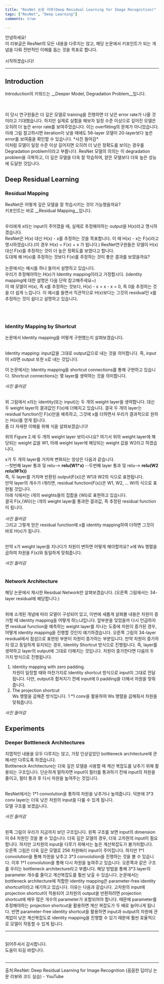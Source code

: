 ```yaml
---
title: "ResNet 논문 리뷰(Deep Residual Learning for Image Recognition)"
tags: ["ResNet", "Deep Learning"]
comments: true

---
```


안녕하세요!   
이 리뷰글은 ResNet의 모든 내용을 다루지는 않고, 해당 논문에서 키포인트가 되는 개념을 다뤄 전반적인 이해를 돕는 것을 목표로 합니다.   
<br>
시작하겠습니다!   

*****

## Introduction
Introduction의 키워드는 __Deeper Model, Degradation Problem__입니다.   

<br>
<br>
이 당시 연구원들은 더 깊은 모델로 training을 진행하면 더 낮은 error rate가 나올 것이라고 기대했습니다. 하지만 실제로 실험을 해보자 일정 수준 이상으로 깊어진 모델은 오히려 더 높은 error rate를 보여주었습니다. 이는 overfitting의 문제가 아니었습니다. 아래 그림 참고하시면 iteration이 낮을 때에도 56-layer 모델이 20-layer보다 높은 error를 보여줌을 확인할 수 있습니다.   
*사진 들어감*
<br>
이처럼 모델이 일정 수준 이상 깊어지면 오히려 더 낮은 정확도를 보이는 경우를 Degradation problem이라고 부릅니다. ResNet 모델의 의의는 이 degradation problem을 극복하고, 더 깊은 모델을 더욱 잘 학습하여, 얕은 모델보다 더욱 높은 성능에 도달한 것입니다.   

## Deep Residual Learning
### Residual Mapping
ResNet은 어떻게 깊은 모델을 잘 학습시키는 것이 가능했을까요?   
키포인트는 바로 __Residual Mapping__입니다.   
<br>

우리에게 x라는 input이 주어졌을 때, 실제로 추정해야하는 output을 H(x)라고 명시하겠습니다.   
ResNet은 H(x) 대신 H(x) - x를 추정하는 것을 목표합니다. 이 때 H(x) - x는 F(x)라고 명시하겠습니다.(이 경우 H(x) = F(x) + x 가 됩니다.) ResNet연구원들은 모델이 H(x) 대신 F(x)를 추정하는 것이 더 높은 정확도를 보였다고 합니다.   
도대체 왜 H(x)를 추정하는 것보다 F(x)를 추정하는 것이 좋은 결과를 보였을까요?   
<br>
논문에서는 예시를 하나 들어서 설명하고 있습니다.   
우리가 추정해야하는 H(x)가 Identity mapping이라고 가정합시다. (identity mapping에 대한 설명은 다음 단락 참고해주세요~)   
이 때 모델이 H(x), 즉 x를 추정하는 것보다, H(x) - x = x - x = 0, 즉 0을 추정하는 것을 더 쉽게 느낍니다. 이 예시를 들면서 직관적으로 H(x)보다는 그것의 residual인 x를 추정하는 것이 쉽다고 설명하고 있습니다.   
  
<br>
<br> 

### Identity Mapping by Shortcut
논문에서 Identity mapping을 어떻게 구현했는지 살펴보겠습니다.   
<br>

Identity mapping:  input값을 그대로 output값으로 내는 것을 의미합니다. 즉, input이 x라면 output 또한 x로 내는 것입니다.   

이 논문에서는 Identity mapping을 shortcut connections를 통해 구현하고 있습니다. Shortcut connections는 몇 layer를 생략하는 것을 의미합니다.   

*사진 들어감*   

<br>
위 그림에서 x라는 identity(또는 input)는 두 개의 weight layer을 생략합니다. 대신 두 weight layer의 결과값인 F(x)에 더해지고 있습니다.    
결국 두 개의 layer는 residual function인 F(x)만을 예측하고, 그것에 x를 더하면서 우리가 결과적으로 원하는 H(x)를 얻게 됩니다.   
<br>
좀 더 자세한 이해를 위해 식을 살펴보겠습니다!   

위의 Figure 2.에 두 개의 weight layer 보이시나요? 여기서 위의 weight layer에 해당되는 weight 값을 W1, 아래 weight layer에 해당되는 weight 값을 W2라고 하겠습니다.   

x가 두 개의 layer를 거치며 변화되는 양상은 다음과 같습니다.   
--첫번째 layer 통과 및 relu-->   __relu(W1*x)__  --두번째 layer 통과 및 relu-->   __relu(W2 *relu(W1*x))__   
즉, 두 layer를 거치며 반환된 output(F(x))은 W1과 W2의 식으로 표현됩니다.   
만약 layer의 개수가 i개라면, residual function(F(x))은 W1, W2, ... Wi의 식으로 표현될 것입니다.   
아래 식에서는 i개의 weights들의 집합을 {Wi}로 표현하고 있습니다.   
결국 F(x,{Wi})는 i개의 weight layer를 통과한 결과값, 즉 추정된 residual function이 됩니다.   
<br>
*사진 들어감*   
그리고 그렇게 얻은 residual function에 x를 identity mapping하여 더하면 그것이 바로 H(x)가 됩니다.    


<br>
만약 x가 weight layer을 지나다가 차원이 변하면 어떻게 해야할까요?   
x에 Ws 행렬을 곱하여 차원을 F(x)와 동일하게 맞춰줍니다.   

*사진 들어감*  
<br>

### Network Architecture
해당 논문에서 제시한 Residual Network만 살펴보겠습니다. (오른쪽 그림에서는 34-layer residual에 해당합니다.)   


<br>
위에 소개된 개념에 따라 모델이 구성되어 있고, 이번에 새롭게 살펴볼 내용은 차원이 증가할 때 identity mapping을 어떻게 하느냐입니다.   
앞부분을 잊었을까 다시 언급하자면 residual function을 예측하는 weight layer를 지나는 도중에 차원이 증가된 경우, 어떻게 identity mapping을 진행할 것인지 얘기하겠습니다. 오른쪽 그림의 34-layer residual에서 점섬으로 표현된 부분이 차원이 증가하는 부분입니다.   
만약 차원이 증가하지 않고 동일하게 유지되는 경우, Identity Shortcut 방식으로 진행됩니다. 즉, layer를 생략하고 layer의 output에 그대로 더해지는 것입니다.   
차원이 증가한다면 다음의 두 가지 방식으로 진행됩니다.   


1. Identity mapping with zero padding.  
차원이 일정할 때와 마찬가지로 Identity shortcut 방식으로 input이 그대로 전달됩니다. 다만, output과 합쳐지기 전에 input에 0 padding을 더해서 차원을 맞춰줍니다.   
2. The projection shortcut   
Ws 행렬을 곱해준 방식입니다. 1	&#42;1 conv을 활용하여 Ws 행렬을 곱해줘서 차원을 맞춰줍니다.   

*사진 들어감* 
<br>

## Experiments
### Deeper Bottleneck Architectures   
지엽적인 내용을 모두 다루지는 않고, 가장 인상깊었던 bottleneck architecture에 관해서만 다루도록 하겠습니다.   
Bottleneck Architecture는 더욱 깊은 모델을 사용할 때 계산 복잡도를 낮추기 위해 활용되는 구조입니다. 단순하게 말하자면 input이 필터를 통과하기 전에 input의 차원을 줄이고, 필터 통과 후 다시 차원을 높여주는 것입니다.   

 

<br>
ResNet에서는 1&#42;1 convolution을 통하여 차원을 낮추거나 높여줍니다. 덕분에 3&#42;3 conv layer는 더욱 낮은 차원의 input을 다룰 수 있게 됩니다.    

<br>
모델 구조를 보겠습니다.   

*사진 들어감*
  
<br>
왼쪽 그림이 우리가 지금까지 보던 구조입니다. 왼쪽 구조를 보면 input의 dimension이 64 차원인 것을 볼 수 있습니다.   
더욱 깊은 모델의 경우, 더욱 고차원의 input이 필요합니다. 하지만 고차원의 input을 다루기 위해서는 높은 계산복잡도가 불가피합니다.   

 

<br>
오른쪽 그림은 더욱 깊은 모델로 256 차원짜리 input이 주어집니다. 하지만 1&#42;1 convolution을 통해 차원을 낮추고 3&#42;3 convolution을 진행하는 것을 볼 수 있습니다. 이후 1&#42;1 convolution을 통해 다시 차원을 높여주고 있습니다.   
오른쪽과 같은 구조를 우리는 bottleneck architecture라고 부릅니다. 해당 방법을 통해 3&#42;3 layer의 parameter 개수를 줄이고 계산복잡도를 훨씬 낮출 수 있습니다.   
논문에서는 bottleneck architecture에 적합한 identity mapping은 parameter-free identity shortcut이라고 얘기하고 있습니다. 이유는 다음과 같습니다.   
고차원의 input에 projection shortcut이 적용되어 고차원의 output을 반환하려면 projection shortcut에 매우 많은 개수의 parameter가 포함되어야 합니다. 때문에 parameter를 추정해야하는 projection shortcut을 활용하면 계산 복잡도가 두 배로 늘어나게 됩니다.   
반면 parameter-free identity shortcut을 활용하면 input과 output의 차원에 관계없이 낮은 계산복잡도로 identity mapping을 진행할 수 있기 때문에 훨씬 효율적으로 모델이 작동할 수 있게 됩니다.   

* * *
 
<br> 
읽어주셔서 감사합니다.

<br>
도움이 되길 바랍니다.

 
<br>
<br>

* * *

출처:ResNet: Deep Residual Learning for Image Recognition (꼼꼼한 딥러닝 논문 리뷰와 코드 실습) - YouTube
